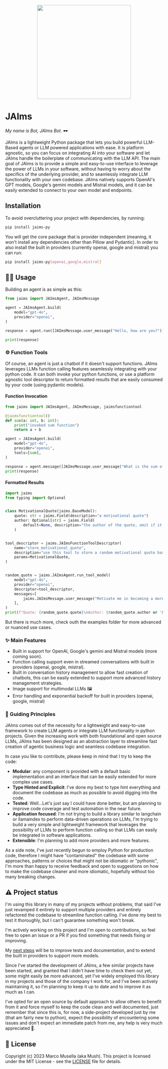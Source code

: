 <p align="center">
    <img width="300" src="https://github.com/dev-mush/jaims-py/assets/669003/5c53381f-25b5-4141-bcd2-7457863eafb9" >
</p>

# JAIms

_My name is Bot, JAIms Bot._ 🕶️

JAIms is a lightweight Python package that lets you build powerful LLM-Based agents or LLM powered applications with ease. It is platform agnostic, so you can focus on integrating AI into your software and let JAIms handle the boilerplate of communicating with the LLM API.
The main goal of JAIms is to provide a simple and easy-to-use interface to leverage the power of LLMs in your software, without having to worry about the specifics of the underlying provider, and to seamlessly integrate LLM functionality with your own codebase.
JAIms natively supports OpenAI's GPT models, Google's gemini models and Mistral models, and it can be easily extended to connect to your own model and endpoints.

## Installation

To avoid overcluttering your project with dependencies, by running:

```bash
pip install jaims-py
```

You will get the core package that is provider independent (meaning, it won't install any dependencies other than Pillow and Pydantic). In order to also install the built in providers (currently openai, google and mistral) you can run:

```bash
pip install jaims-py[openai,google,mistral]
```

## 👨‍💻 Usage

Building an agent is as simple as this:

```python
from jaims import JAImsAgent, JAImsMessage

agent = JAImsAgent.build(
    model="gpt-4o",
    provider="openai",
)

response = agent.run([JAImsMessage.user_message("Hello, how are you?")])

print(response)
```

### ⚙️ Function Tools

Of course, an agent is just a chatbot if it doesn't support functions. JAIms leverages LLMs function calling features seamlessly integrating with your python code.
It can both invoke your python functions, or use a platform agnostic tool descriptor to return formatted results that are easily consumed by your code (using pydantic models).

#### Function Invocation

```python
from jaims import JAImsAgent, JAImsMessage, jaimsfunctiontool

@jaimsfunctiontool()
def sum(a: int, b: int):
    print("invoked sum function")
    return a + b

agent = JAImsAgent.build(
    model="gpt-4o",
    provider="openai",
    tools=[sum],
)

response = agent.message([JAImsMessage.user_message("What is the sum of 42 and 420?")])
print(response)
```

#### Formatted Results

```python
import jaims
from typing import Optional


class MotivationalQuote(jaims.BaseModel):
    quote: str = jaims.Field(description="a motivational quote")
    author: Optional[str] = jaims.Field(
        default=None, description="the author of the quote, omit if it's your own"
    )


tool_descriptor = jaims.JAImsFunctionToolDescriptor(
    name="store_motivational_quote",
    description="use this tool to store a random motivational quote based on user's preferences",
    params=MotivationalQuote,
)


random_quote = jaims.JAImsAgent.run_tool_model(
    model="gpt-4o",
    provider="openai",
    descriptor=tool_descriptor,
    messages=[
        jaims.JAImsMessage.user_message("Motivate me in becoming a morning person.")
    ],
)
print(f"Quote: {random_quote.quote}\nAuthor: {random_quote.author or 'By an AI Poet'}")
```

But there is much more, check outh the examples folder for more advanced or nuanced use cases.

### ✨ Main Features

- Built in support for OpenAI, Google's gemini and Mistral models (more coming soon).
- Function calling support even in streamed conversations with built in providers (openai, google, mistral).
- Built in conversation history management to allow fast creation of chatbots, this can be easily extended to support more advanced history management strategies.
- Image support for multimodal LLMs 🖼️
- Error handling and exponential backoff for built in providers (openai, google, mistral)

### 🧠 Guiding Principles

JAIms comes out of the necessity for a lightweight and easy-to-use framework to create LLM agents or integrate LLM functionality in python projects. Given the increasing work with both foundational and open source LLMs, JAIms has been designed as an abstraction layer to streamline fast creation of agentic business logic and seamless codebase integration.

In case you like to contribute, please keep in mind that I try to keep the code:

- **Modular**: any component is provided with a default basic implementation and an interface that can be easily extended for more complex use cases.
- **Type Hinted and Explicit**: I've done my best to type hint everything and document the codebase as much as possible to avoid digging into the code.
- **Tested**: Well...Let's just say I could have done better, but am planning to improve code coverage and test automation in the near future.
- **Application focused**: I'm not trying to build a library similar to langchain or llamaindex to perform data-driven operations on LLMs, I'm trying to build a very simple and lightweight framework that leverages the possibility of LLMs to perform function calling so that LLMs can easily be integrated in software applications.
- **Extensible**: I'm planning to add more providers and more features.

As a side note, I've just recently begun to employ Python for production code, therefore I might have "contaminated" the codebase with some approaches, patterns or choices that might not be idiomatic or "pythonic", I'm more than happy to receive feedback and open to suggestions on how to make the codebase cleaner and more idiomatic, hopefully without too many breaking changes.

## ⚠️ Project status

I'm using this library in many of my projects without problems, that said I've just revamped it entirely to support multiple providers and entirely refactored the codebase to streamline function calling. I've done my best to test it thoroughly, but I can't guarantee something won't break.

I'm actively working on this project and I'm open to contributions, so feel free to open an issue or a PR if you find something that needs fixing or improving.

My [next steps](docs/roadmap.md#-next---high-priority) will be to improve tests and documentation, and to extend the built in providers to support more models.

Since I've started the development of JAIms, a few similar projects have been started, and granted that I didn't have time to check them out yet, some might easily be more advanced, yet I've widely employed this library in my projects and those of the company I work for, and I've been actively maintaining it, so I'm planning to keep it up to date and to improve it as much as I can.

I've opted for an open source by default approach to allow others to benefit from it and force myself to keep the code clean and well documented, just remember that since this is, for now, a side-project developed just by me (that am fairly new to python), expect the possibility of encountering some issues and don't expect an immediate patch from me, any help is very much appreciated 🤗.

## 📝 License

Copyright (c) 2023 Marco Musella (aka Mush). This project is licensed under the MIT License - see the [LICENSE](LICENSE) file for details.
